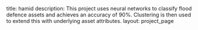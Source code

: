 title: hamid
description: This project uses neural networks to classify flood defence assets and achieves an accuracy of 90%. Clustering is then used to extend this with underlying asset attributes.
layout: project_page
